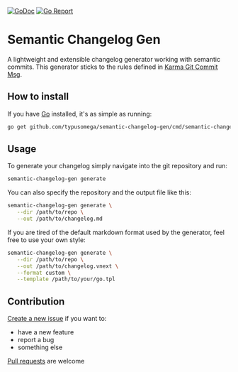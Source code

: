 [![GoDoc](https://godoc.org/github.com/typusomega/semantic-changelog-gen?status.svg)](http://godoc.org/github.com/typusomega/semantic-changelog-gen)
[![Go Report](https://goreportcard.com/badge/github.com/typusomega/semantic-changelog-gen)](https://goreportcard.com/report/github.com/typusomega/semantic-changelog-gen)

# Semantic Changelog Gen

A lightweight and extensible changelog generator working with semantic commits.
This generator sticks to the rules defined in [Karma Git Commit Msg](http://karma-runner.github.io/4.0/dev/git-commit-msg.html).

## How to install
If you have [Go](https://golang.org/) installed, it's as simple as running:

```bash
go get github.com/typusomega/semantic-changelog-gen/cmd/semantic-changelog-gen
```

## Usage

To generate your changelog simply navigate into the git repository and run:

```bash
semantic-changelog-gen generate
```

You can also specify the repository and the output file like this:

```bash
semantic-changelog-gen generate \
   --dir /path/to/repo \
   --out /path/to/changelog.md
```

If you are tired of the default markdown format used by the generator, feel free to use your own style:

```bash
semantic-changelog-gen generate \
   --dir /path/to/repo \
   --out /path/to/changelog.vnext \
   --format custom \
   --template /path/to/your/go.tpl
```

## Contribution

[Create a new issue](https://github.com/typusomega/semantic-changelog-gen/issues/new) if you want to:
- have a new feature
- report a bug
- something else

[Pull requests](https://github.com/typusomega/semantic-changelog-gen/compare) are welcome
